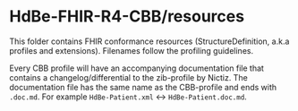 # HdBe-FHIR-R4-CBB/resources
This folder contains FHIR conformance resources (StructureDefinition, a.k.a profiles and extensions). Filenames follow the profiling guidelines.

Every CBB profile will have an accompanying documentation file that contains a changelog/differential to the zib-profile by Nictiz. The documentation file has the same name as the CBB-profile and ends with `.doc.md`. For example `HdBe-Patient.xml` <-> `HdBe-Patient.doc.md`.